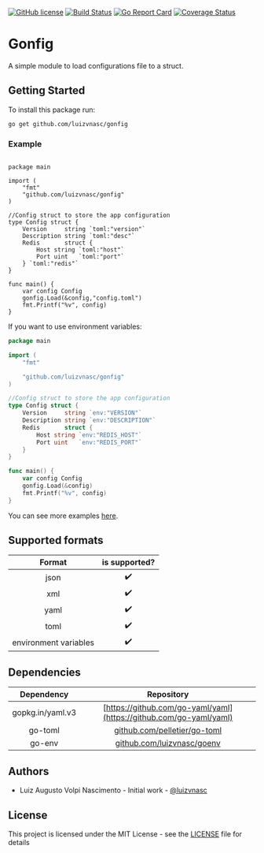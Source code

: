 [![GitHub license](https://img.shields.io/github/license/luizvnasc/gonfig)](https://github.com/luizvnasc/gonfig/blob/master/LICENSE)
[![Build Status](https://travis-ci.com/luizvnasc/gonfig.svg?branch=master)](https://travis-ci.com/luizvnasc/gonfig)
[![Go Report Card](https://goreportcard.com/badge/github.com/luizvnasc/gonfig)](https://goreportcard.com/report/github.com/luizvnasc/gonfig)
[![Coverage Status](https://coveralls.io/repos/github/luizvnasc/gonfig/badge.svg?branch=master)](https://coveralls.io/github/luizvnasc/gonfig?branch=master)

# Gonfig

A simple module to load configurations file to a struct.

## Getting Started

To install this package run:

```
go get github.com/luizvnasc/gonfig
```

### Example

``` golang

package main

import (
	"fmt"
	"github.com/luizvnasc/gonfig"
)

//Config struct to store the app configuration
type Config struct {
	Version     string `toml:"version"`
	Description string `toml:"desc"`
	Redis       struct {
		Host string `toml:"host"`
		Port uint   `toml:"port"`
	} `toml:"redis"`
}

func main() {
	var config Config
	gonfig.Load(&config,"config.toml")
	fmt.Printf("%v", config)
}
```

If you want to use environment variables:

```go
package main

import (
	"fmt"

	"github.com/luizvnasc/gonfig"
)

//Config struct to store the app configuration
type Config struct {
	Version     string `env:"VERSION"`
	Description string `env:"DESCRIPTION"`
	Redis       struct {
		Host string `env:"REDIS_HOST"`
		Port uint   `env:"REDIS_PORT"`
	}
}

func main() {
	var config Config
	gonfig.Load(&config)
	fmt.Printf("%v", config)
}
```

You can see more examples [here](https://github.com/luizvnasc/gonfig/tree/master/examples).

## Supported formats

|        Format         |   is supported?    |
| :-------------------: | :----------------: |
|         json          | :heavy_check_mark: |
|          xml          | :heavy_check_mark: |
|         yaml          | :heavy_check_mark: |
|         toml          | :heavy_check_mark: |
| environment variables | :heavy_check_mark: |

## Dependencies

|    Dependency    |                             Repository                             |
| :--------------: | :----------------------------------------------------------------: |
| gopkg.in/yaml.v3 | [https://github.com/go-yaml/yaml](https://github.com/go-yaml/yaml) |
|     go-toml      |    [github.com/pelletier/go-toml](github.com/pelletier/go-toml)    |
|      go-env      |      [github.com/luizvnasc/goenv](github.com/luizvnasc/goenv)      |

## Authors
* Luiz Augusto Volpi Nascimento - Initial work - [@luizvnasc](https://github.com/luizvnasc)

## License
This project is licensed under the MIT License - see the [LICENSE](https://github.com/luizvnasc/gonfig/blob/master/LICENSE) file for details
